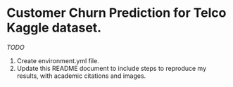 # Customer Churn Prediction for Telco Kaggle dataset.

*TODO*  
1. Create environment.yml file.  
2. Update this README document to include steps to reproduce my results, with academic citations and images.